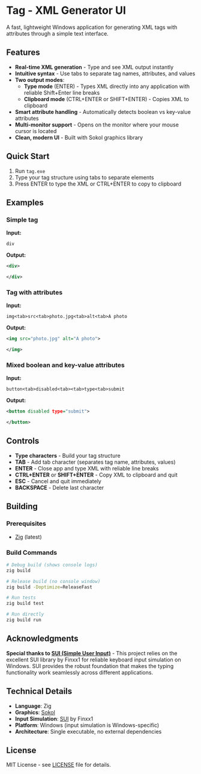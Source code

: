 # Tag - XML Generator UI

A fast, lightweight Windows application for generating XML tags with attributes through a simple text interface.

## Features

- **Real-time XML generation** - Type and see XML output instantly
- **Intuitive syntax** - Use tabs to separate tag names, attributes, and values
- **Two output modes**:
  - **Type mode** (ENTER) - Types XML directly into any application with reliable Shift+Enter line breaks
  - **Clipboard mode** (CTRL+ENTER or SHIFT+ENTER) - Copies XML to clipboard
- **Smart attribute handling** - Automatically detects boolean vs key-value attributes
- **Multi-monitor support** - Opens on the monitor where your mouse cursor is located
- **Clean, modern UI** - Built with Sokol graphics library

## Quick Start

1. Run `tag.exe`
2. Type your tag structure using tabs to separate elements
3. Press ENTER to type the XML or CTRL+ENTER to copy to clipboard

## Examples

### Simple tag
**Input:**
```
div
```
**Output:**
```xml
<div>

</div>
```

### Tag with attributes
**Input:**
```
img<tab>src<tab>photo.jpg<tab>alt<tab>A photo
```
**Output:**
```xml
<img src="photo.jpg" alt="A photo">

</img>
```

### Mixed boolean and key-value attributes
**Input:**
```
button<tab>disabled<tab><tab>type<tab>submit
```
**Output:**
```xml
<button disabled type="submit">

</button>
```

## Controls

- **Type characters** - Build your tag structure
- **TAB** - Add tab character (separates tag name, attributes, values)
- **ENTER** - Close app and type XML with reliable line breaks
- **CTRL+ENTER** or **SHIFT+ENTER** - Copy XML to clipboard and quit
- **ESC** - Cancel and quit immediately
- **BACKSPACE** - Delete last character

## Building

### Prerequisites
- [Zig](https://ziglang.org/) (latest)

### Build Commands
```bash
# Debug build (shows console logs)
zig build

# Release build (no console window)
zig build -Doptimize=ReleaseFast

# Run tests
zig build test

# Run directly
zig build run
```

## Acknowledgments

**Special thanks to [SUI (Simple User Input)](https://github.com/Finxx1/SUI)** - This project relies on the excellent SUI library by Finxx1 for reliable keyboard input simulation on Windows. SUI provides the robust foundation that makes the typing functionality work seamlessly across different applications.

## Technical Details

- **Language**: Zig
- **Graphics**: [Sokol](https://github.com/floooh/sokol) 
- **Input Simulation**: [SUI](https://github.com/Finxx1/SUI) by Finxx1
- **Platform**: Windows (input simulation is Windows-specific)
- **Architecture**: Single executable, no external dependencies

## License

MIT License - see [LICENSE](LICENSE) file for details. 